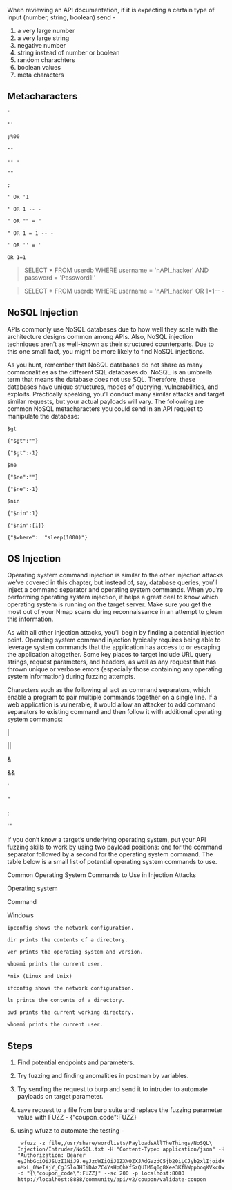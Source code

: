 When reviewing an API documentation, if it is expecting a certain type of input (number, string, boolean) send - 
1. a very large number
2. a very large string
3. negative number
4. string instead of number or boolean
5. random charachters
6. boolean values
7. meta characters

## Metacharacters 
    '

    ''

    ;%00

    --

    -- -

    ""

    ;

    ' OR '1

    ' OR 1 -- -

    " OR "" = "

    " OR 1 = 1 -- -

    ' OR '' = '

    OR 1=1

>SELECT * FROM userdb WHERE username = 'hAPI_hacker' AND password = 'Password1!'

>SELECT * FROM userdb WHERE username = 'hAPI_hacker' OR 1=1-- -

## NoSQL Injection

APIs commonly use NoSQL databases due to how well they scale with the architecture designs common among APIs. Also, NoSQL injection techniques aren’t as well-known as their structured counterparts. Due to this one small fact, you might be more likely to find NoSQL injections.

As you hunt, remember that NoSQL databases do not share as many commonalities as the different SQL databases do. NoSQL is an umbrella term that means the database does not use SQL. Therefore, these databases have unique structures, modes of querying, vulnerabilities, and exploits. Practically speaking, you’ll conduct many similar attacks and target similar requests, but your actual payloads will vary. The following are common NoSQL metacharacters you could send in an API request to manipulate the database:

    $gt 

    {"$gt":""}

    {"$gt":-1}

    $ne

    {"$ne":""}

    {"$ne":-1}

    $nin

    {"$nin":1}

    {"$nin":[1]}

    {"$where":  "sleep(1000)"}

## OS Injection
Operating system command injection is similar to the other injection attacks we’ve covered in this chapter, but instead of, say, database queries, you’ll inject a command separator and operating system commands. When you’re performing operating system injection, it helps a great deal to know which operating system is running on the target server. Make sure you get the most out of your Nmap scans during reconnaissance in an attempt to glean this information.

As with all other injection attacks, you’ll begin by finding a potential injection point. Operating system command injection typically requires being able to leverage system commands that the application has access to or escaping the application altogether. Some key places to target include URL query strings, request parameters, and headers, as well as any request that has thrown unique or verbose errors (especially those containing any operating system information) during fuzzing attempts.

Characters such as the following all act as command separators, which enable a program to pair multiple commands together on a single line. If a web application is vulnerable, it would allow an attacker to add command separators to existing command and then follow it with additional operating system commands:

|

||

&

&&

'

"

;

'"

If you don’t know a target’s underlying operating system, put your API fuzzing skills to work by using two payload positions: one for the command separator followed by a second for the operating system command. The table below is a small list of potential operating system commands to use.

Common Operating System Commands to Use in Injection Attacks

Operating system

Command

Windows

    ipconfig shows the network configuration.

    dir prints the contents of a directory.

    ver prints the operating system and version.

    whoami prints the current user.

    *nix (Linux and Unix)

    ifconfig shows the network configuration.

    ls prints the contents of a directory.

    pwd prints the current working directory.

    whoami prints the current user.

 
 ## Steps
 1. Find potential endpoints and parameters.
 2. Try fuzzing and finding anomalities in postman by variables.
 3. Try sending the request to burp and send it to intruder to automate payloads on target parameter.
4. save request to a file from burp suite and replace the fuzzing parameter value with FUZZ - {"coupon_code":FUZZ}
5. using wfuzz to automate the testing -
   
        wfuzz -z file,/usr/share/wordlists/PayloadsAllTheThings/NoSQL\ Injection/Intruder/NoSQL.txt -H "Content-Type: application/json" -H "Authorization: Bearer eyJhbGciOiJSUzI1NiJ9.eyJzdWIiOiJ0ZXN0ZXJAdGVzdC5jb20iLCJyb2xlIjoidXNlciIsImlhdCI6MTcxMjQ3NDYzMCwiZXhwIjoxNzEzMDc5NDMwfQ.pY1PF5wW0wXFYde1kJIGLlrzjTGD_IMmrj2CTr3S_XDEp0myEiPrZNAZbD62RP21iw00ZofwkhauW7I6fm54pbnXKvhG7sOBCFIigsx6virBSiMpNBz8rnWCciWZCyEUL6Gh2qXZZkitLue62m4lBipyrsuqHCFMJjglgg2kDWcae4gC_9pLxcG6gmpmzJwD6qPTUMD7aOdQqJEFfqaSj-nMxL_0WeIXjY_CgJ5loJHIiDAzZC4YsHpQhXf5zQUIM6q0g8Xee3KfhWppboqKVkc0wY_FJgxxD_GthHG3ix5l1ekJSF99mDDz7Iy8Hs4CnS2rlx4_HgZ8yrNvndmo8g" -d "{\"coupon_code\":FUZZ}" --sc 200 -p localhost:8080 http://localhost:8888/community/api/v2/coupon/validate-coupon